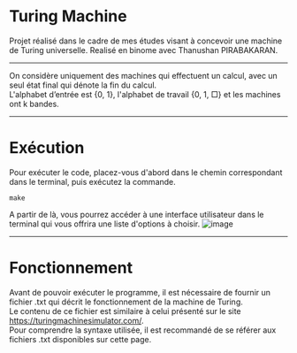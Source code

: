 # Turing Machine
Projet réalisé dans le cadre de mes études visant à concevoir une machine de Turing universelle.
Realisé en binome avec Thanushan PIRABAKARAN.

---

On considère uniquement des machines qui effectuent un calcul, avec un seul état final qui dénote la fin du calcul.  
L'alphabet d’entrée est {0, 1}, l'alphabet de travail {0, 1, □} et les machines ont k bandes.

---
# Exécution
Pour exécuter le code, placez-vous d'abord dans le chemin correspondant dans le terminal, puis exécutez la commande.
```
make
```
A partir de là, vous pourrez accéder à une interface utilisateur dans le terminal qui vous offrira une liste d'options à choisir.
![image](https://user-images.githubusercontent.com/72187742/233807525-ded342ad-a21f-4e53-929c-a7a1beffa855.png)

---
# Fonctionnement
Avant de pouvoir exécuter le programme, il est nécessaire de fournir un fichier .txt qui décrit le fonctionnement de la machine de Turing.  
Le contenu de ce fichier est similaire à celui présenté sur le site https://turingmachinesimulator.com/.  
Pour comprendre la syntaxe utilisée, il est recommandé de se référer aux fichiers .txt disponibles sur cette page.
